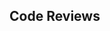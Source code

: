 <div id="title">

## Code Reviews
</div>

<div id="body">

<include src="what/container-inParent-asPanel.md" boilerplate />

</div>